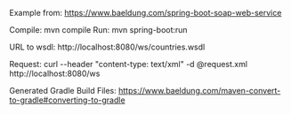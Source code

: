 Example from: https://www.baeldung.com/spring-boot-soap-web-service

Compile: mvn compile
Run: mvn spring-boot:run

URL to wsdl: http://localhost:8080/ws/countries.wsdl

Request: curl --header "content-type: text/xml" -d @request.xml http://localhost:8080/ws

Generated Gradle Build Files:
https://www.baeldung.com/maven-convert-to-gradle#converting-to-gradle